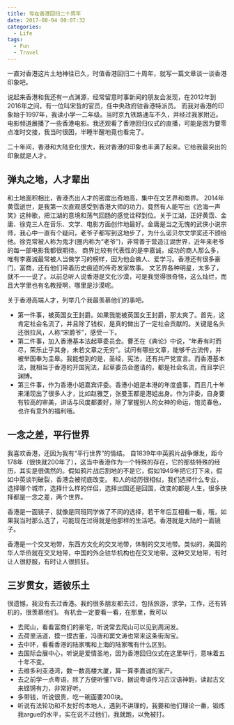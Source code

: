 ```yaml
---
title: 写在香港回归二十周年
date: 2017-08-04 00:07:32
categories:
  - Life
tags:
  - Fun
  - Travel
---
```


一直对香港这片土地神往已久，时值香港回归二十周年，就写一篇文章谈一谈香港印象吧。

说起来香港和我还有一点渊源，经常留意时事新闻的朋友会发现，在2012年到2016年之间，有一位叫宋哲的官员，任中央政府驻香港特派员。
而我对香港的印象始于1997年，我读小学一二年级。当时京九铁路通车不久，并经过我家附近。电影频道展播了一些香港电影。我还观看了香港回归仪式的直播，可能是因为要零点准时交接，我当时很困，半睡半醒地竟也看完了。

二十年间，香港和大陆变化很大，我对香港的印象也丰满了起来。它给我最突出的印象就是人才。

## 弹丸之地，人才辈出
和土地面积相比，香港杰出人才的密度出奇地高，集中在文艺界和商界。
2014年黄霑逝世，是我第一次直观感受到香港大师的功力，竟然有人能写出《沧海一声笑》这种歌，把江湖的意境和荡气回肠的感觉诠释到位。关于江湖，正好黄霑、金庸、徐克三人在音乐、文学、电影方面创作地最好。金庸是当之无愧的武侠小说宗师，我心中一直有个疑问，老爷子都写到这地步了，为什么诺贝尔文学奖还不颁给他。徐克常被人称为鬼才(圈内称为“老爷”)，非常善于营造江湖世界，近年来老爷的每一部电影我都很期待。
商界比较有代表性的是李嘉诚，成功的商人那么多，唯有李嘉诚最常被人当做学习的榜样，因为他会做人、爱学习。香港还有很多豪门，富商，还有他们带着历史痕迹的传奇发家故事。
文艺界各种明星，太多了，就不一一说了。以前总听人说香港是文化沙漠，可是我觉得很奇怪，这么灿烂，而且大学里也有名教授啊，哪里是沙漠呢。

关于香港高端人才，列举几个我最羡慕他们的事吧。
- 第一件事，被英国女王封爵。如果我能被英国女王封爵，那太爽了。首先，这肯定社会名流了，并且除了钱权，是真的做出了一定社会贡献的。关键是名头还很拉风，人称“宋爵爷”，感受一下。
- 第二件事，加入香港基本法起草委员会。曹丕在《典论》中说，“年寿有时而尽，荣乐止乎其身，未若文章之无穷”。试问有哪些文章，能够千古流传，并被举国奉为圭皋。我能想到的是，圣经，宪法，还有共产党宣言。而香港基本法，就相当于香港的开国宪法，起草委员会邀请的，都是社会名流，而且学识渊博。
- 第三件事，作为香港小姐嘉宾评委。香港小姐是本港的年度盛事，而且几十年来涌现出了很多人才，比如赵雅芝，张曼玉都是港姐出身。作为评委，自身要有较高的审美，讲话与风度都要好，除了掌握别人的女神的命运，饱览春色，也许有意外的福利哦。

## 一念之差，平行世界
我喜欢香港，还因为我有“平行世界”的情结。
自1839年中英鸦片战争爆发，距今178年（很快就200年了），这当中香港作为一个特殊的存在，它的那些特殊的经历，其实是很偶然的。假如鸦片战后割地的不是它，假如1949年把它打下来，假如中英谈判破裂，香港会被彻底改变。
和人的经历很相似，我们选择什么专业，选择哪个城市，选择什么样的伴侣，选择出国还是回国，改变的都是人生，很多抉择都是一念之差，两个世界。

香港是一面镜子，就像是同班同学做了不同的选择，若干年后互相看一看，哦，如果我当时那么选了，可能现在过得就是他那样的生活吧。香港就是大陆的一面镜子。

香港是一个交叉地带，东西方文化的交叉地带，体制的交叉地带。类似的，美国的华人华侨就在交叉地带，中国的外企驻华机构也在交叉地带。这种交叉地带，有时让人很舒服，有时让人很抓狂。

## 三岁贯女，适彼乐土
很遗憾，我没有去过香港。我的很多朋友都去过，包括旅游，求学，工作，还有转机的，很羡慕他们。
有机会一定要看一看，在那里，我可以
- 去爬山，看看富商们的豪宅，听说常去爬山可以见到周润发。
- 去荷里活道，摸一摸古董，冯唐和窦文涛也常来这条街淘宝。
- 去中环，看看香港的陆家嘴和上海的陆家嘴有什么区别。
- 去国际会展中心，听说是爱情圣地，因为香港回归仪式在这里举行，意味着五十年不变。
- 去维多利亚港湾，数一数高楼大厦，算一算李嘉诚的家产。
- 去之前学一点粤语，除了方便听懂TVB，据说粤语传习古汉语神韵，读起古文来铿锵有力，非常好听。
- 多带钱，听说很贵，吃一碗面要200块。
- 听说有法轮功和不友好的本地人，遇到不讲理的，我要和他们理论一番，锻炼我argue的水平，实在说不过他们，我就跑，以免被打。
